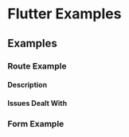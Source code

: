 # Flutter Examples

## Examples
### Route Example
#### Description
#### Issues Dealt With
### Form Example